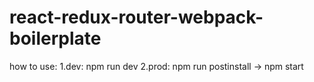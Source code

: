 # react-redux-router-webpack-boilerplate

how to use:
1.dev: npm run dev
2.prod: npm run postinstall -> npm start
